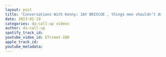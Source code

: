 ```yaml
---
layout: post
title: "Conversations With Kenny: JAY BRISCOE , things men shouldn’t do"
date: 2023-01-19
categories: da-call-up videos
author: da-call-up
spotify_track_id: 
youtube_video_id: ETcimot-IQ0
apple_track_id: 
youtube_metadata: 
---
```

